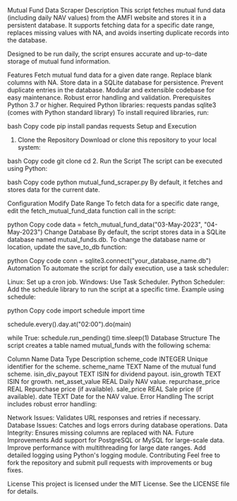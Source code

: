 Mutual Fund Data Scraper
Description
This script fetches mutual fund data (including daily NAV values) from the AMFI website and stores it in a persistent database. It supports fetching data for a specific date range, replaces missing values with NA, and avoids inserting duplicate records into the database.

Designed to be run daily, the script ensures accurate and up-to-date storage of mutual fund information.

Features
Fetch mutual fund data for a given date range.
Replace blank columns with NA.
Store data in a SQLite database for persistence.
Prevent duplicate entries in the database.
Modular and extensible codebase for easy maintenance.
Robust error handling and validation.
Prerequisites
Python 3.7 or higher.
Required Python libraries:
requests
pandas
sqlite3 (comes with Python standard library)
To install required libraries, run:

bash
Copy code
pip install pandas requests
Setup and Execution
1. Clone the Repository
Download or clone this repository to your local system:

bash
Copy code
git clone <repository-url>
cd <repository-folder>
2. Run the Script
The script can be executed using Python:

bash
Copy code
python mutual_fund_scraper.py
By default, it fetches and stores data for the current date.

Configuration
Modify Date Range
To fetch data for a specific date range, edit the fetch_mutual_fund_data function call in the script:

python
Copy code
data = fetch_mutual_fund_data("03-May-2023", "04-May-2023")
Change Database
By default, the script stores data in a SQLite database named mutual_funds.db.
To change the database name or location, update the save_to_db function:

python
Copy code
conn = sqlite3.connect("your_database_name.db")
Automation
To automate the script for daily execution, use a task scheduler:

Linux: Set up a cron job.
Windows: Use Task Scheduler.
Python Scheduler: Add the schedule library to run the script at a specific time.
Example using schedule:

python
Copy code
import schedule
import time

schedule.every().day.at("02:00").do(main)

while True:
    schedule.run_pending()
    time.sleep(1)
Database Structure
The script creates a table named mutual_funds with the following schema:

Column Name	Data Type	Description
scheme_code	INTEGER	Unique identifier for the scheme.
scheme_name	TEXT	Name of the mutual fund scheme.
isin_div_payout	TEXT	ISIN for dividend payout.
isin_growth	TEXT	ISIN for growth.
net_asset_value	REAL	Daily NAV value.
repurchase_price	REAL	Repurchase price (if available).
sale_price	REAL	Sale price (if available).
date	TEXT	Date for the NAV value.
Error Handling
The script includes robust error handling:

Network Issues: Validates URL responses and retries if necessary.
Database Issues: Catches and logs errors during database operations.
Data Integrity: Ensures missing columns are replaced with NA.
Future Improvements
Add support for PostgreSQL or MySQL for large-scale data.
Improve performance with multithreading for large date ranges.
Add detailed logging using Python's logging module.
Contributing
Feel free to fork the repository and submit pull requests with improvements or bug fixes.

License
This project is licensed under the MIT License. See the LICENSE file for details.

